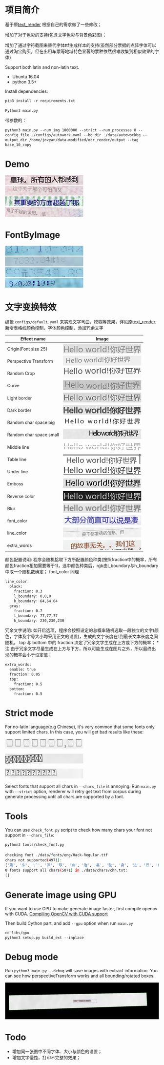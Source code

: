 # 项目简介
基于原[text_render](https://github.com/Sanster/text_renderer) 根据自己的需求做了一些修改；

增加了对于色彩的支持(包含文字色彩与背景色彩图)；

增加了通过字符截图来替代字体ttf生成样本的支持(虽然部分票据的点阵字体可以通过淘宝购买，但在出租车票等地域特色显著的票种依然很难收集到相似效果的字体)


Support both latin and non-latin text.

- Ubuntu 16.04
- python 3.5+

Install dependencies:
```
pip3 install -r requirements.txt

Python3 main.py
```

带参数的：
```
python3 main.py --num_img 1000000 --strict --num_processes 8 --config_file ./configs/autowork.yaml --bg_dir ./data/autoworkbg --output_dir /home/jovyan/data-modified/ocr_render/output --tag base_10_copy
```


# Demo
![example1.jpg](./imgs/example1_c.jpg)
![example2.jpg](./imgs/example2_c.jpg)
![example3.jpg](./imgs/example3_c.jpg)
![example4.jpg](./imgs/example4_c.jpg)


# FontByImage
![00000000.jpg](./output/00000000.jpg)
![00000001.jpg](./output/00000001.jpg)
![00000002.jpg](./output/00000002.jpg)
![00000003.jpg](./output/00000003.jpg)


# 文字变换特效
编辑 `configs/default.yaml` 来实现文字弯曲，模糊等效果，详见原[text_render](https://github.com/Sanster/text_renderer);
新增表格线颜色控制，字体颜色控制，添加冗余文字

|Effect name|Image|
|------------|----|
|Origin(Font size 25)|![origin](./imgs/effects/origin.jpg)|
|Perspective Transform|![perspective](./imgs/effects/perspective_transform.jpg)|
|Random Crop|![rand_crop](./imgs/effects/random_crop.jpg)|
|Curve|![curve](./imgs/effects/curve.jpg)|
|Light border|![light border](./imgs/effects/light_border.jpg)|
|Dark border|![dark border](./imgs/effects/dark_border.jpg)|
|Random char space big|![random char space big](./imgs/effects/random_space_big.jpg)|
|Random char space small|![random char space small](./imgs/effects/random_space_small.jpg)|
|Middle line|![middle line](./imgs/effects/line_middle.jpg)|
|Table line|![table line](./imgs/effects/line_table.jpg)|
|Under line|![under line](./imgs/effects/line_under.jpg)|
|Emboss|![emboss](./imgs/effects/emboss.jpg)|
|Reverse color|![reverse color](./imgs/effects/reverse.jpg)|
|Blur|![blur](./imgs/effects/blur.jpg)|
|font_color|![font_color](./imgs/effects/colored.jpg)|
|line_color|![line_color](./imgs/effects/table.jpg)|
|extra_words|![extra_words](./imgs/effects/extra.jpg)|

颜色配置说明:
程序会随机拾取下方所配置颜色种类(按照fraction中的概率，所有颜色fraction相加需要等于1)，选中颜色种类后，rgb由l_boundary与h_boundary中取一个随机数确定； font_color 同理
```
line_color:
  black:
    fraction: 0.3
    l_boundary: 0,0,0
    h_boundary: 64,64,64
  gray:
    fraction: 0.7
    l_boundary: 77,77,77
    h_boundary: 230,230,230
```
冗余文字说明:
如开启选项，程序会按照设定的总概率随机选取一段独立的文字(颜色，字体及字号大小均采用正文的设置)，生成的文字长度在1到最长文本长度之间随机。 top 与 bottom 中的 fraction 决定了冗余文字生成在上方或下方的概率；
*注:由于冗余文字尽量生成在上方与下方，所以可能生成在图片之外，所以最终出现的概率会小于设定值；
```
extra_words:
  enable: true
  fraction: 0.05
  top:
    fraction: 0.5
  bottom:
    fraction: 0.5
```


# Strict mode
For no-latin language(e.g Chinese), it's very common that some fonts only support
limited chars. In this case, you will get bad results like these:

![bad_example1](./imgs/bad_example1.jpg)

![bad_example2](./imgs/bad_example2.jpg)

![bad_example3](./imgs/bad_example3.jpg)

Select fonts that support all chars in `--chars_file` is annoying.
Run `main.py` with `--strict` option, renderer will retry get text from
corpus during generate processing until all chars are supported by a font.

# Tools
You can use `check_font.py` script to check how many chars your font not support in `--chars_file`:
```bash
python3 tools/check_font.py

checking font ./data/fonts/eng/Hack-Regular.ttf
chars not supported(4971):
['第', '朱', '广', '沪', '联', '自', '治', '县', '驼', '身', '进', '行', '纳', '税', '防', '火', '墙', '掏', '心', '内', '容', '万', '警','钟', '上', '了', '解'...]
0 fonts support all chars(5071) in ./data/chars/chn.txt:
[]
```

# Generate image using GPU
If you want to use GPU to make generate image faster, first compile opencv with CUDA.
[Compiling OpenCV with CUDA support](https://www.pyimagesearch.com/2016/07/11/compiling-opencv-with-cuda-support/)

Then build Cython part, and add `--gpu` option when run `main.py`
```
cd libs/gpu
python3 setup.py build_ext --inplace
```

# Debug mode
Run `python3 main.py --debug` will save images with extract information.
You can see how perspectiveTransform works and all bounding/rotated boxes.

![debug_demo](./imgs/debug_demo.jpg)


# Todo
- 增加同一张图中不同字体、大小与颜色的设置；
- 增加文字侵蚀，打印不完整的效果；
